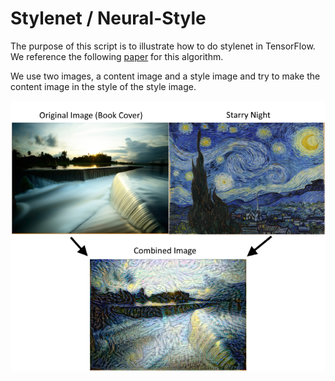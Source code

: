 Stylenet / Neural-Style
=======================

The purpose of this script is to illustrate how to do stylenet in TensorFlow.  
We reference the following [paper](https://arxiv.org/abs/1508.06576) for this algorithm.

We use two images, a content image and a style image and try to make the content image in the style of the style image.

![Stylenet Example](../images/05_stylenet_ex.png)

